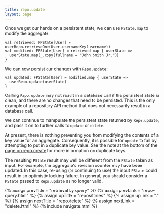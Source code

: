 ```yaml
---
title: repo.update
layout: page
---
```


Once we get our hands on a persistent state, we can use `PState.map`
to modify the aggregate:

    val retrieved: FPState[User] = userRepo.retrieveOne(User.usernameKey(username))
    val modified: FPState[User] = retrieved map { userState =>
      userState.map(_.copy(fullname = "John Smith Jr."))
    }

We can now persist our changes with `Repo.update`:

    val updated: FPState[User] = modified.map { userState =>
      userRepo.update(userState)
    }

Calling `Repo.update` may not result in a database call if the
persistent state is clean, and there are no changes that need to be
persisted. This is the only example of a repository API method that
does not necessarily result in a database call.

We can continue to manipulate the persistent state returned by
`Repo.update`, and pass it on to further calls to `update` or `delete`.

At present, there is nothing preventing you from modifying the
contents of a key value for an aggregate. Consequently, it is possible
for `update` to fail by attempting to put in a duplicate key
value. See the note at the bottom of the [page on
repo.create](create.html) for more information on duplicate keys.

The resulting `PState` result may well be different from the `PState`
taken as input. For example, the aggregate's revision counter may have
been updated. In this case, re-using (or continuing to use) the input
`PState` could result in an optimistic locking failure. In general,
you should consider a `PState` passed to `Repo.update` as no longer valid.

{% assign prevTitle = "retrieval by query" %}
{% assign prevLink = "repo-query.html" %}
{% assign upTitle = "repositories" %}
{% assign upLink = "." %}
{% assign nextTitle = "repo.delete" %}
{% assign nextLink = "delete.html" %}
{% include navigate.html %}
